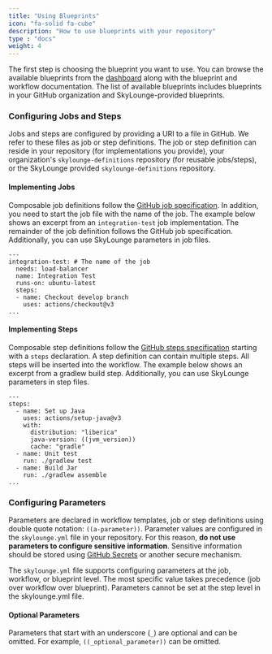 ```yaml
---
title: "Using Blueprints"
icon: "fa-solid fa-cube"
description: "How to use blueprints with your repository"
type : "docs"
weight: 4
---
```


The first step is choosing the blueprint you want to use. You can browse the available blueprints from the [dashboard](https://dashboard.skylounge.io) along with the blueprint and workflow documentation. The list of available blueprints includes blueprints in your GitHub organization and SkyLounge-provided blueprints.

### Configuring Jobs and Steps
            
Jobs and steps are configured by providing a URI to a file in GitHub. We refer to these files as job or step definitions. The job or step definition can reside in your repository (for implementations you provide), your organization's `skylounge-definitions` repository (for reusable jobs/steps), or the SkyLounge provided `skylounge-definitions` repository.

#### Implementing Jobs

Composable job definitions follow the [GitHub job specification](https://docs.github.com/en/actions/using-workflows/workflow-syntax-for-github-actions#jobsjob_id). In addition, you need to start the job file with the name of the job. The example below shows an excerpt from an `integration-test` job implementation. The remainder of the job definition follows the GitHub job specification. Additionally, you can use SkyLounge parameters in job files.

```
---
integration-test: # The name of the job
  needs: load-balancer
  name: Integration Test
  runs-on: ubuntu-latest
  steps:
  - name: Checkout develop branch
    uses: actions/checkout@v3
...
```

#### Implementing Steps
            
Composable step definitions follow the [GitHub steps specification](https://docs.github.com/en/actions/using-workflows/workflow-syntax-for-github-actions#jobsjob_idsteps) starting with a `steps` declaration. A step definition can contain multiple steps. All steps will be inserted into the workflow. The example below shows an excerpt from a gradlew build step. Additionally, you can use SkyLounge parameters in step files.

```
---
steps:
  - name: Set up Java
    uses: actions/setup-java@v3
    with:
      distribution: "liberica"
      java-version: ((jvm_version))
      cache: "gradle"
  - name: Unit test
    run: ./gradlew test
  - name: Build Jar
    run: ./gradlew assemble
...
```
                        
### Configuring Parameters
            
Parameters are declared in workflow templates, job or step definitions using double quote notation: `((a-parameter))`. Parameter values are configured in the `skylounge.yml` file in your repository. For this reason, **do not use parameters to configure sensitive information**. Sensitive information should be stored using [GitHub Secrets](https://docs.github.com/en/actions/security-guides/encrypted-secrets#using-encrypted-secrets-in-a-workflow) or another secure mechanism.
            
The `skylounge.yml` file supports configuring parameters at the job, workflow, or blueprint level. The most specific value takes precedence (job over workflow over blueprint). Parameters cannot be set at the step level in the skylounge.yml file.

#### Optional Parameters
            
Parameters that start with an underscore (`_`) are optional and can be omitted. For example, `((_optional_parameter))` can be omitted.